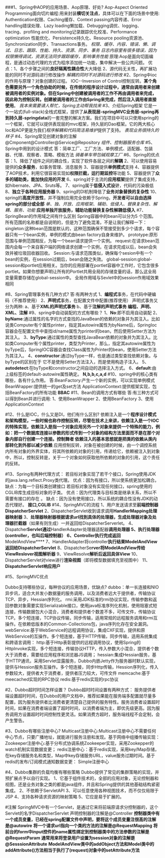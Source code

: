 ###1、Spring中AOP的应用场景、Aop原理、好处?
Aop-Aspect Oriented Programming面向切片编程:用来封装**横切关注点**，具体可以在下面的场景中使用:
Authentication权限、Caching缓存、Context passing内容传递、Error handling错误处理、Lazy loading懒加载、Debugging调优、logging、tracing、profiling and monitoring记录跟踪优化校准、Performance optimization 性能优化、Persistence持久化、Resource pooling资源池、Synchronization同步、Transactions事务。
*权限、缓存、内容、错误、懒、调试、日志、跟踪、性能、持久、资源、同步、事务*
*日志内容里有很多错误，因为权限懒得调试，资源无法同步跟踪缓存，影响事务性能*
原理:Aop是面向切面编程，是通过动态代理的方式为程序添加统一功能，集中解决一些公共问题。
优点：1、各个步骤之间的**良好隔离性耦合性**大大降低
     2、源代码无关性，再扩展功能的同时不对源码进行修改操作
*解耦的同时不对源码进行修改*
#2、Spring中ioc的作用与原理？对象创建的过程。
IOC--Inversion of Control控制反转。**某个角色需要另外一个角色协助的时候，在传统的程序设计过程中，通常由调用者来创建被调用者的实例对象。但在Spring中创建被调用者的工作不再由调用者来完成，因此称为控制反转。创建被调用者的工作由Spring来完成，然后注入调用者直接使用**。
*我本来需要请人帮忙，Spring主动帮我找来*
#3、介绍Spring框架
它是一个一站式(full-stack)全栈式框架，提供了**从表现层-springMVC业务层-spring再到持久层-springdata**的一套完整的解决方案。我们在项目中可以只使用spring的一个框架，它就可以提供表现层的mvc框架，持久层的Dao框架。它的两大核心Ioc和AOP更是为我们*程序解耦和代码简洁易维护*提供了支持。
*表现业务很持久的样子*
#4、Spring常见创建对象的注解
@Cmponent@Controller@Service@Repository
*组件、控制器服务仓库*
#5、Spring中用到的设计模式
答：简单工厂、工厂方法、单例模式、适配器、包装器、代理、观察者、策略、模板方法
*骑着单车带包碱观摩工厂*
#6、Spring的优点
答：1、降低了组件之间的耦合性，实现了软件各层之间的**解耦**
2、可以使用容易提供的**众多服务**，如事务管理、消息服务
3、容器提供**单例模式**支持
4、容器提供了AOP技术，利用它很容易实现如**权限拦截，运行期监控**等功能
5、容器提供了**众多的辅助类，能加快应用的开发**
6、spring对于主流的**应用框架**提供了集成支持，如hibernate、JPA、Sruts等。
7、spring属于**低侵入式设计**，代码的污染极低
8、**独立于各种应用服务器**
9、spring的DI机制降低了**业务对象替换的复杂性**
10、spring的**高度开放性**，并不强制应用完全依赖于Spring，**开发者可以自由选择spring的部分或全部**
*单、独、开放、应用框架、辅助、低侵入、替换复杂性、解耦、服务、功能*
**应用单独开放服务，辅助功能替换复杂性解耦低侵入**
#7、SpringBean的作用域之间有什么区别
Spring容器中的bean可以分为5 个范围。所有范围的名称都是自说明的，但是为了避免混淆，不是让我们解释一下：
singleton:这种bean范围是默认的，这种范围确保不管接受到多少个请求，每个容器只有一个bean实例，单例的模式由bean factory自身来维护。
prototype:原形范围与单例范围相反，为每一个bean请求提供一个实例。
request:在请求bean范围内会每一个来自客户端的网络请求创建一个实例，在请求完成以后，bean会失效并被垃圾回收器回收。
Session:与请求范围类似，确保每个sesion中有一个bean的实例，在session过期后，bean会随之失效。
global-session:global-session和portlet应用相关。当你的应用部署在portlet容器中工作时，它包含很多portlet。如果你想要声明让所有的Portlet共用全局的存储变量的话，那么这全局变量需要存储在global-session中。
全局作用域与Sevlet中的session作用域效果相同

#8、Spring管理事务有几种方式?
答:有两种方式
1、**编程式**事务，在代码中硬编码（不推荐使用）
2、**声明式**事务，在配置文件中配置(推荐使用）
声明式事务又分为两种:
a、基于**XML的声明式事务**
b、基于**注解的声明式事务**
**编程、声明、XML、注解**
#9、spring中自动装配的方式有哪些？
1、**No**:即不启用自动装配
2、**byName**:通过属性的名字的方式查找的JavaBean的依赖的对象并为其注入。比如说类Computer有个属性printer，指定其autowire属性为byName后，SpringIoc容器会在配置文件中查找id/name属性为printer的bean，然后使用Setter方法为其注入。
3、**byType**:通过属性的类型查找JavaBean依赖的对象并为其注入。比如类Computer有个属性printer，类型为Printer，那么，指定其autowire属性为byType后，SpringIOC容器会查找Class属性为Printer的bean，使用Setter方法为其注入。
4、**constructor**:通过byType一样，也是通过类型查找依赖对象。与byType的区别在于 它不是使用Setter方法注入，而是使用构造子注入。
5、**autodetect**:在byType和constructor之间自动的选择注入方式。
6、**default**:由上级标签<beans>的default-autowire属性确定。
**N,b,b,c,a,d**
#10、spring中的核心类有哪些，各有什么作用。
答:BeanFactory:产生一个新的实例，可以实现单例模式
BeanWrapper:提供统一的get及set方法
ApplicationContext:提供框架实现，包括BeanFactory的所有功能
**BBAC**
#11、Bean的调用方式有哪些
答:有三种方式可以得到Bean并进行调用:
1、使用BeanWrapper
2、使用BeanFactory
3、使用ApplicationContext
  
#12、什么是IOC，什么又是DI，他们有什么区别?
依赖注入是一个**程序设计模式和架构模型，一些时候也称作控制反转，尽管在技术上来讲，依赖注入是一个IOC的特殊实现，依赖注入是指一个对象应用另外一个对象来提供一个特殊的能力，例如：把一个数据库连接以参数的形式传到一个对象的结构方法里面而不是在那个对象内部自行创建一个连接。控制舞者 依赖注入的基本思想就是把类的依赖从类内部转化到外部以减少依赖**
应用控制反转，对象在被创建的时候，由一个调控系统内所有对象的外界实体，将其所依赖的对象的引用，传递给它，依赖被注入到对象中，所以，控制反转是，关于一个对象如何获取他所依赖的对象的引用，这个责任的反转。

#13、Spring有两种代理方式：
若目标对象实现了若干个接口，Spring使用JDK的java.lang.reflect.Proxy类代理。
优点：因为有接口，所以使系统更加松耦合。
缺点：为每一个目标类创建接口
若目标对象没有实现任何接口，spring使用的CGLIB库生成目标对象的子类。
优点：因为代理类与目标类是继承关系，所以不需要有接口的存在 。
缺点：因为没有使用接口，所以系统的耦合性没有JDK的动态代理好。
**接口,CGLIB**
#14、SpringMVC的流程
1、用户发送请求至**前端控制器DispatcherServlet**
2、DispatcherServlet收到请求调用**HandlerMapping处理器映射器**
3、**处理器映射器根据请求url找到具体的处理器，生成处理器对象及处理器拦截器**（如果有则生成）一并返回给DispatcherServerlet。
4、Dispatcher**Servlet通过**HandlerAdapter处理器适配器**调用处理器
5、**执行处理器(controller，也叫后端控制器）**
6、Controller执行完成返回**ModelAndView****
7、HandlerAdapter将controller**执行结果ModelAndView返回给DispatcherServlet**
8、DispatcherSe**rver将ModelAndView传给ViewReslover视图解析器**
9、ViewResolve**解析后返回具体View**
10、DispatcherServlet对view进行**渲染视图**（即将模型数据填充至视图中）
11、**DispatcherServlet响应用户**

#15、SpringMVC优点


Dubbo支持哪些协议，每种协议的应用场景，优缺点?
dubbo：单一长连接和NIO异步讯，适合大并发小数据量的服务调用，以及消费者远大于提供者，传输协议TCP、异步，Hessian序列化。
rmi:采用JDK标准的rmi协议实现，传输参数和返回参数对象需要实现Serializable接口，使用java标准序列化机制，使用阻塞式短连接，传输数据包大小混合，消费者和提供者个数差不多，可传文件，传输协议TCP。多个短连接，TCP协议传输，同步传输，适用常规的远程服务调用和rmi互操作。在依赖低版本的Common-Collections包，java序列化存在安全漏洞。
webService:基于WebService的远程调用协议，集成CXF实现，提供和原WebService的互操作。多个短连接，基于HTTP传输，同步传输，适用系统集成和跨语言调用：
http:基于Http表彰提供的远程调用协议，使用Spring的HttpInvoke实现，多个短连接，传输协议HTTP，传入参数大小混合，提供者个数大于消费者，需要给应用程序和浏览器JS调用；
hessian:集成Hessian服务，基于HTTP通讯，采用Servlet显露服务，Dubbo内嵌Jetty作为服务器时默认实现，提供与Hession服务互操作。多个短连接，同步Http传输，Hession序列化，传入参数较大，提供者大于消费者，提供者压力较大，可传文件
memcache:基于meecached实现的RPC协议
redis:基于redis实现的rpc协议

#2、Dubbo超时时间怎样设置？
Dubbo超时时间设置有两种方式：
服务提供者端设置超时时间，在Dubbo的用户文档中，推荐如果能在服务端多配置就尽量多配置，因为服务提供者比消费者更清楚自己提供的服务特性。服务消费者设置超时时间，如果在消费者端设置了超时时间，以消费者端为主，即优先级更高。因为服务调用方设置超时时间控制性更灵活。如果消费方超时，服务端线程不会定制，会产生警告。

#3、Dubbo有哪些注册中心?
Multicast注册中心:Multicast注册中心不需要任何中心节点，只要广播地址，就能进行服务注册和发现。基于网络中组播传输实现：
Zookeeper注册中心:基于分布式协调系统Zookeeper实现，采用Zookepper的watch机制实现数据变更；
redis注册中心：基于redis实现，采用key/Map存储，在key存储服务名和类型，Map中key存储服务URL，value服务过期时间。基于redis的发布/订阅模式通知数据变更：
Simple注册中心

#4、Dubbo集群的负载均衡有哪些策略
Dubbo提供了常见的集群策略的实现，并预扩展点予以自行实现。
1、它基于组件技术的，全部的应用对象，无论控制器和视图，还是业务对象之类的都是java组件，并且和Spring提供的其他基础结构紧密集成。
2、不依赖于ServletAPI
3、可以任意使用各种视图技术，而不仅仅局限于JSP
4、支持各种请求资源的映射策略
5、它应是易于扩展的。

#注解
SpringMVC中有一个Servlet，是通过它来将前端原请求分控制器的，这个Servlet的名字DispatcherServlet
声明控制器的注解是@Controller
**控制器类中有一个成员变量，已经在spring配置文件中声明，要将这个成员变量注很高的注解是@autowire**
**将一个请求url指向一个类的方法的注解是@RequestMapping**
**将前台的form中input控件的name属性绑定到控制器类中的方法参数的注解是@RequestParam**
**通常用来将登录用户设置为session对象的注解是@SesssionAttribute**
**ModelAndView类中的addObject方法和Model类中的addAttribute()方法相当于执行了(request)对象中的setAttribute方法**
